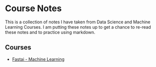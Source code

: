 # Course Notes

This is a collection of notes I have taken from Data Science and Machine Learning Courses. I am putting these notes up to get a chance to re-read these notes and to practice using markdown.

## Courses
* [Fastai - Machine Learning](courses/fastai_ml/fastai_ml_home.md)

